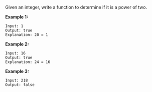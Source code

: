 Given an integer, write a function to determine if it is a power of two.

**Example 1:**

```
Input: 1
Output: true 
Explanation: 20 = 1
```

**Example 2:**

```
Input: 16
Output: true
Explanation: 24 = 16
```

**Example 3:**

```
Input: 218
Output: false
```